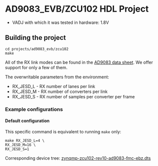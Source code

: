 <!-- no_no_os -->

# AD9083_EVB/ZCU102 HDL Project

- VADJ with which it was tested in hardware: 1.8V

## Building the project

```
cd projects/ad9083_evb/zcu102
make
```

All of the RX link modes can be found in the [AD9083 data sheet](https://www.analog.com/media/en/technical-documentation/data-sheets/ad9083.pdf). We offer support for only a few of them.

The overwritable parameters from the environment:

- RX_JESD_L - RX number of lanes per link
- RX_JESD_M - RX number of converters per link
- RX_JESD_S - RX number of samples per converter per frame

### Example configurations

#### Default configuration

This specific command is equivalent to running `make` only:

```
make RX_JESD_L=4 \
RX_JESD_M=16 \
RX_JESD_S=1
```

Corresponding device tree: [zynqmp-zcu102-rev10-ad9083-fmc-ebz.dts](https://github.com/analogdevicesinc/linux/blob/main/arch/arm64/boot/dts/xilinx/zynqmp-zcu102-rev10-ad9083-fmc-ebz.dts)
